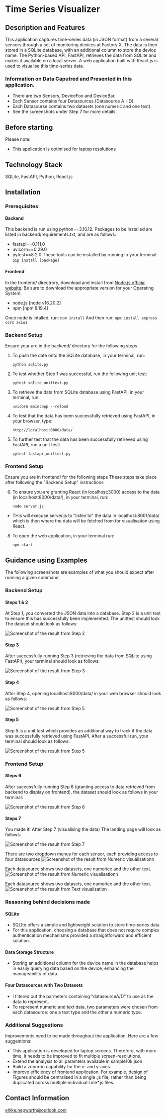 # Time Series Visualizer

## Description and Features
This application captures time-series data (in JSON format) from a several sensors through a set of monitoring devices at Factory X.
The data is then stored in a SQLite database, with an additional column to store the device name.
The Python-based API, FastAPI, retrieves the data from SQLite and makes it available on a local server.
A web application built with React.js is used to visualise this time-series data.

### Information on Data Caputred and Presented in this application.
- There are two Sensors, DeviceFoo and DeviceBar.
- Each Sensor contains four Datasources (Datasource A - D).
- Each Datasourse contains two datasets (one numeric and one text).
- See the screenshots under Step 7 for more details.

## Before starting
Please note:
- This application is optimised for laptop resolutions

## Technology Stack
SQLite, FastAPI, Python, React.js

## Installation
### Prerequisites
#### Backend
This backend is run using python==3.10.12. Packages to be installed are listed in backend/requirements.txt, and are as follows:
- fastapi==0.111.0
- uvicorn==0.29.0
- pytest==8.2.0
These tools can be installed by running in your terminal:
```pip install [package]```


#### Frontend
In the frontend/ directrory, download and install from [Node.js official website](https://nodejs.org/en/download/).
Be sure to download the appropriate version for your Operating System.
- node.js [node v16.20.2]
- npm [npm 8.19.4]


Once node is intalled, run:
    ```npm install```
And then run:
    ```npm install express cors axios```


### Backend Setup
Ensure your are in the backend/ directory for the following steps

1. To push the date onto the SQLite database, in your terminal, run:

    ```python sqlite.py```

2. To test whether Step 1 was successful, run the following unit test:

    ```pytest sqlite_unittest.py```


3. To retrieve the data from SQLite database using FastAPI, in your terminal, run:

    ```uvicorn main:app --reload```

4. To test that the data has been successfully retrieved using FastAPI, in your browser, type:

    ```http://localhost:8000/data/```

5. To further test that the data has been successfully retrieved using FastAPI, run a unit test:

    ```pytest fastapi_unittest.py```


### Frontend Setup
Ensure you are in frontend/ for the following steps
These steps take place after following the "Backend Setup" instructions

6. To ensure you are granting React (in localhost:3000) access to the data (in localhost:8000/data/), in your terminal, run:

    ```node server.js```
- THis will execuse server.js to "listen to" the data in localhost:8001/data/ which is then where the data will be fetched from for visualisation using React.

8. To open the web application, in your terminal run:

    ```npm start```

## Guidance using Examples
The following screenshots are examples of what you should expect after running a given command

### Backend Setup
#### Steps 1 & 2
At Step 1, you converted the JSON data into a database. Step 2 is a unit test to ensure this has successfully been implemented.
The unittest should look 
The dataset should look as follows:

![Screenshot of the result from Step 2](images/Step2.png "Screenshot of the result from Step 2")

#### Step 3
After successfully running Step 3 (retrieving the data from SQLite using FastAPI),
your terminal should look as follows:

![Screenshot of the result from Step 3](images/Step3.png "Screenshot of the result from Step 5")

#### Step 4 
After Step 4, opening localhost:8000/data/ in your web browser should look as follows: 

![Screenshot of the result from Step 5](images/Step4.png "Screenshot of the result from Step 4")

#### Step 5
Step 5 is a unit test which provides an additional way to track if the data was successfully retrieved using FastAPI.
After a successful run, your terminal should look as follows:

![Screenshot of the result from Step 5](images/Step5.png "Screenshot of the result from Step 5")


### Frontend Setup
#### Steps 6
After successfully running Step 6 (granting access to data retrieved from backend to display on frontend),
the dataset should look as follows in your terminal:

![Screenshot of the result from Step 6](images/Step6.png "Screenshot of the result from Step 6")

#### Steps 7
You made it!
After Step 7 (visualising the data)
The landing page will look as follows:

![Screenshot of the result from Step 7](images/Step7.png "Screenshot of the result from Step 7")

There are two dropdown menus for each sensor, each providing access to four datasources
![Screenshot of the result from Numeric visualisationn](images/Step8.png "Screenshot of the result from Numeric visualisationn")

Each datasource shows two datasets, one numerice and the other text.
![Screenshot of the result from Numeric visualisationn](images/Step9.png "Screenshot of the result from Numeric visualisationn")

Each datasource shows two datasets, one numerice and the other text.
![Screenshot of the result from Text visualisation](images/Step10.png "Screenshot of the result from Text visualisation")


### Reasoning behind decisions made

#### SQLite
- SQLIte offers a simple and lightweight solution to store time-series data.
- For this application, choosing a database that does not require complex authentication mechanisms provided a straightforward and efficient solution.

#### Data Storage Structure
- Storing an additional column for the device name in the database helps in easily querying data based on the device, enhancing the manageability of data.

#### Four Datasources with Two Datasets
- I filtered out the parmeters containing "datasourceA/D" to use as the data to represent.
- To represent numeric and text data, two parameters were chosen from each datasource: one a text type and the other a numeric type.


### Additional Suggestions
Improvements need to be made throughout the application. Here are a few suggestions:

- This application is developed for laptop screens. Therefore, with more time, it needs to be improved to fit multiple screen-resolutions.
- Extend the analysis to all paramters available in sample10k.json
- Build a zoom-in capability for the x- and y-axes.
- Improve efficiency of frontend application. For example, design of Figures should be centralised in a single .js file, rather than being duplicated across multiple individual Line*.js files.



## Contact Information
ehlke.hepworth@outlook.com
